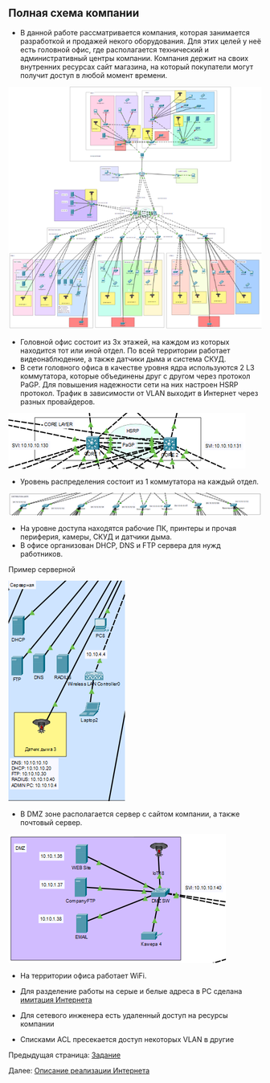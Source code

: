## Полная схема компании

- В данной работе рассматривается компания, которая занимается разработкой и продажей некого оборудования. Для этих целей у неё есть головной офис, где располагается технический и административный центры компании. Компания держит на своих внутренних ресурсах сайт магазина, на который покупатели могут получит доступ в любой момент времени.

![Alt text](../images/1.1-Topology.png)


- Головной офис состоит из 3х этажей, на каждом из которых находится тот или иной отдел. По всей территории работает видеонаблюдение, а также датчики дыма и система СКУД.
- В сети головного офиса в качестве уровня ядра используются 2 L3 коммутатора, которые объединены друг с другом через протокол PaGP. Для повышения надежности сети на них настроен HSRP протокол. Трафик в зависимости от VLAN выходит в Интернет через разных провайдеров.

![Alt text](../images/1.3-Core-Layer.png)

- Уровень распределения состоит из 1 коммутатора на каждый отдел.

![Alt text](../images/1.4-Distribution-Layer.png)

- На уровне доступа находятся рабочие ПК, принтеры и прочая периферия, камеры, СКУД и датчики дыма.
- В офисе организован DHCP, DNS и FTP сервера для нужд работников.

Пример серверной

![Alt text](../images/1.9-server-room.png)

- В DMZ зоне располагается сервер с сайтом компании, а также почтовый сервер.

![Alt text](../images/1.5-DMZ.png)

- На территории офиса работает WiFi.
- Для разделение работы на серые и белые адреса в PC сделана [имитация Интернета](../docs/Описание%20Интернета)

- Для сетевого инженера есть удаленный доступ на ресурсы компании
- Списками ACL пресекается доступ некоторых VLAN в другие


Предыдущая страница: [Задание](../README)

Далее: [Описание реализации Интернета](./internet_descroption)